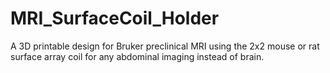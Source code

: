 # MRI_SurfaceCoil_Holder
A 3D printable design for Bruker preclinical MRI using the 2x2 mouse or rat surface array coil for any abdominal imaging instead of brain.
